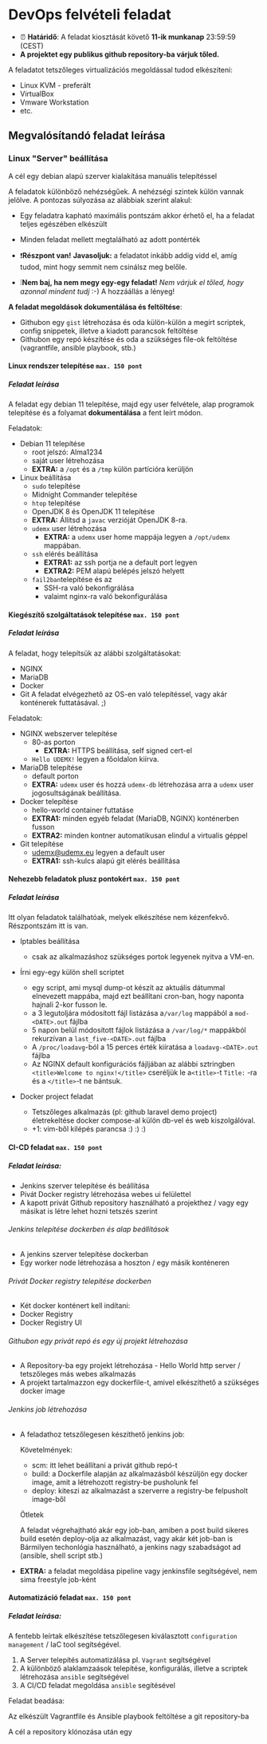 # DevOps felvételi feladat

* :alarm_clock: **Határidő**: A feladat kiosztását követő **11-ik munkanap** 23:59:59 (CEST)
* **A projektet egy publikus github repository-ba várjuk tőled.**

A feladatot tetszőleges virtualizációs megoldással tudod elkészíteni:
  * Linux KVM - preferált
  * VirtualBox
  * Vmware Workstation
  * etc.
## Megvalósítandó feladat leírása
### Linux "Server" beállítása
A cél egy debian alapú szerver kialakítása manuális telepítéssel

A feladatok különböző nehézségűek. A nehézségi szintek külön vannak jelölve.
A pontozas súlyozása az alábbiak szerint alakul:

  * Egy feladatra kapható maximális pontszám akkor érhető el, ha a feladat teljes egészében elkészült

  * Minden feladat mellett megtalálható az adott pontérték

  * :exclamation:**Részpont van!**
    **Javasoljuk:** a feladatot inkább addig vidd el, amíg tudod, mint hogy semmit nem csinálsz meg belőle.
  * :grey_exclamation:**Nem baj, ha nem megy egy-egy feladat!** 
    _Nem várjuk el tőled, hogy azonnal mindent tudj_ :-) A hozzáállás a lényeg!

**A feladat megoldások dokumentálása és feltöltése**:

  * Githubon egy `gist` létrehozása és oda külön-külön a megírt scriptek, config snippetek, illetve a kiadott parancsok feltöltése
  * Githubon egy repó készítése és oda a szükséges file-ok feltöltése (vagrantfile, ansible playbook, stb.)

#### Linux rendszer telepítése `max. 150 pont`
##### Feladat leírása
A feladat egy debian 11 telepítése, majd egy user felvétele, alap programok telepítése és a folyamat **dokumentálása** a fent leírt módon.

Feladatok:
  * Debian 11 telepítése
    * root jelszó: Alma1234
    * saját user létrehozása
    * **EXTRA:** a `/opt` és a `/tmp` külön partícióra kerüljön
  * Linux beállítása
    * `sudo` telepítése
    * Midnight Commander telepítése
    * `htop` telepítése
    * OpenJDK 8 és OpenJDK 11 telepítése
    * **EXTRA:** Állítsd a `javac` verzióját OpenJDK 8-ra.
    * `udemx` user létrehozása
      * **EXTRA:** a `udemx` user home mappája legyen a `/opt/udemx` mappában.
    * `ssh` elérés beállítása
      * **EXTRA1:** az ssh portja ne a default port legyen
      * **EXTRA2:** PEM alapú belépés jelszó helyett
	* `fail2ban`telepítése és az 
	  * SSH-ra való bekonfigrálása
	  * valaimt nginx-ra való bekonfigurálása
#### Kiegészítő szolgáltatások telepítése `max. 150 pont`
##### Feladat leírása
A feladat, hogy telepítsük az alábbi szolgáltatásokat:
  - NGINX
  - MariaDB
  - Docker
  - Git
A feladat elvégezhető az OS-en való telepítéssel, vagy akár konténerek futtatásával. ;)

Feladatok:
  * NGINX webszerver telepítése
    * 80-as porton
      * **EXTRA:** HTTPS beállítása, self signed cert-el
	* `Hello UDEMX!` legyen a főoldalon kiírva.
  * MariaDB telepítése
    * default porton
	* **EXTRA:** `udemx` user és hozzá `udemx-db` létrehozása arra a `udemx` user jogosultságának beállítása.
  * Docker telepítése
    * hello-world container futtatáse
    * **EXTRA1:** minden egyéb feladat (MariaDB, NGINX) konténerben fusson
    * **EXTRA2:** minden kontner automatikusan elindul a virtualis géppel
  * Git telepítése
    * udemx@udemx.eu legyen a default user
	* **EXTRA1:** ssh-kulcs alapú git elérés beállítása

#### Nehezebb feladatok plusz pontokért `max. 150 pont`
##### Feladat leírása
Itt olyan feladatok találhatóak, melyek elkészítése nem kézenfekvő. Részpontszám itt is van.
  - Iptables beállítása
      - csak az alkalmazáshoz szükséges portok legyenek nyitva a VM-en.
  - Írni egy-egy külön shell scriptet 
      - egy script, ami mysql dump-ot készít az aktuális dátummal elnevezett mappába, majd ezt beállítani cron-ban, hogy naponta hajnali 2-kor fusson le.
      - a 3 legutoljára módosított fájl listázása a`/var/log` mappából a  `mod-<DATE>.out` fájlba
      - 5 napon belül módosított fájlok listázása a `/var/log/*` mappákból rekurzívan a  `last_five-<DATE>.out` fájlba
      - A `/proc/loadavg`-ból a 15 perces érték kiíratása a `loadavg-<DATE>.out` fájlba
      - Az NGINX default konfigurációs fájljában az alábbi sztringben `<title>Welcome to nginx!</title>` cseréljük le a`<title>`-t `Title:` -ra és a `</title>`-t ne bántsuk.

  - Docker project feladat
     - Tetszőleges alkalmazás (pl: github laravel demo project) életrekeltése docker compose-al külön db-vel és web kiszolgálóval.
     - +1: vim-ből kilépés parancsa :) :) :)

#### CI-CD feladat `max. 150 pont`
##### Feladat leírása:
  * Jenkins szerver telepítése és beállítása
  * Pivát Docker registry létrehozása webes ui felülettel
  * A kapott privát Github repository használható a projekthez / vagy egy másikat is létre lehet hozni tetszés szerint
	
###### Jenkins telepítése dockerben és alap beállítások	
  * A jenkins szerver telepítése dockerban 
  * Egy worker node létrehozása a hoszton / egy másik konténeren

###### Privát Docker registry telepítése dockerben
  * Két docker konténert kell indítani:
  * Docker Registry
  * Docker Registry UI

###### Githubon egy privát repó és egy új projekt létrehozása

 * A Repository-ba egy projekt létrehozása - Hello World http server / tetszőleges más webes alkalmazás
 * A projekt tartalmazzon egy dockerfile-t, amivel elkészíthető a szükséges docker image

###### Jenkins job létrehozása
 * A feladathoz tetszőlegesen készíthető jenkins job:
   
   Követelmények:
   
   * scm: itt lehet beállítani a privát github repó-t 
   * build: a Dockerfile alapján az alkalmazásból készüljön egy docker image, amit a létrehozott registry-be pusholunk fel
   * deploy: kiteszi az alkalmazást a szerverre a registry-be felpusholt image-ből
   
   Ötletek
   
   A feladat végrehajtható akár egy job-ban, amiben a post build sikeres build esetén deploy-olja az alkalmazást, vagy akár két job-ban is
   Bármilyen techonlógia használható, a jenkins nagy szabadságot ad (ansible, shell script stb.)

* **EXTRA:** a feladat megoldása pipeline vagy jenkinsfile segítségével, nem sima freestyle job-ként

#### Automatizáció feladat `max. 150 pont`
##### Feladat leírása:
A fentebb leírtak elkészítése tetszőlegesen kiválasztott `configuration management` / IaC tool segítségével.

1. A Server telepítés automatizálása pl. `Vagrant` segítségével
2. A különböző alaklamzaások telepítése, konfigurálás, illetve a scriptek létrehozása `ansible` segítségével
3. A CI/CD feladat megoldása `ansible` segítésével

Feladat beadása:

Az elkészült Vagrantfile és Ansible playbook feltöltése a git repository-ba

A cél a repository klónozása után egy 
